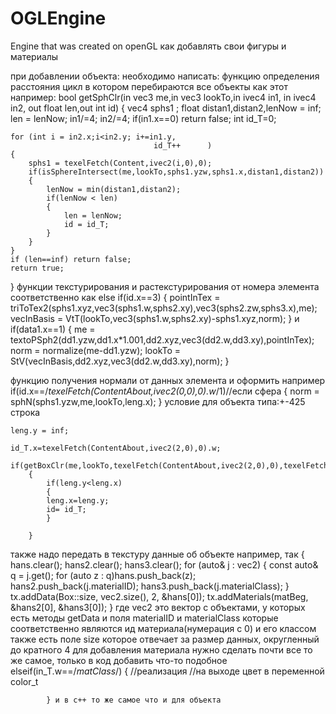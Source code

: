 # OGLEngine
Engine that was created on openGL
как добавлять свои фигуры и материалы


при добавлении объекта:
необходимо написать:
 функцию определения расстояния 
цикл в котором перебираются все объекты как этот
например:
bool getSphClr(in vec3 me,in vec3 lookTo,in ivec4 in1, in ivec4 in2, out float len,out int id)
{
	vec4 sphs1 ;
	float distan1,distan2,lenNow = inf;
	len = lenNow;
	in1/=4;
	in2/=4;
	if(in1.x==0) return false;
	int id_T=0;
	
	for (int i = in2.x;i<in2.y; i+=in1.y,
									id_T++		)
	{
		sphs1 = texelFetch(Content,ivec2(i,0),0);
		if(isSphereIntersect(me,lookTo,sphs1.yzw,sphs1.x,distan1,distan2))
		{
			lenNow = min(distan1,distan2);
			if(lenNow < len)
			{
				len = lenNow;
				id = id_T;
			}
		}
	}
	if (len==inf) return false;
	return true;
}
функции текстурирования и растекстурирования от номера элемента
соответственно как 
				else if(id.x==3)
				{
					pointInTex = triToTex2(sphs1.xyz,vec3(sphs1.w,sphs2.xy),vec3(sphs2.zw,sphs3.x),me);
					vecInBasis = VtT(lookTo,vec3(sphs1.w,sphs2.xy)-sphs1.xyz,norm);
				}
и
				if(data1.x==1)
				{
					me = textoPSph2(dd1.yzw,dd1.x*1.001,dd2.xyz,vec3(dd2.w,dd3.xy),pointInTex);
					norm = normalize(me-dd1.yzw);
					lookTo = StV(vecInBasis,dd2.xyz,vec3(dd2.w,dd3.xy),norm);
				}

функцию получения нормали от данных элемента и оформить например
		 if(id.x==/*texelFetch(ContentAbout,ivec2(0,0),0).w*/1)//если сфера
		{
			norm = sphN(sphs1.yzw,me,lookTo,leng.x);
		}
условие для объекта типа:+-425 строка

	leng.y = inf;

	id_T.x=texelFetch(ContentAbout,ivec2(2,0),0).w;
		if(getBoxClr(me,lookTo,texelFetch(ContentAbout,ivec2(2,0),0),texelFetch(ContentAbout,ivec2(3,0),0),leng.y,id_T.y))
		{
			if(leng.y<leng.x)
			{
			leng.x=leng.y;
			id= id_T;
			}

		}
также надо передать в текстуру данные об объекте
например, так
		{
			hans.clear();
			hans2.clear();
			hans3.clear();
			for (auto& j : vec2)
			{
				const auto& q = j.get();
				for (auto z : q)hans.push_back(z);
				hans2.push_back(j.materialID);
				hans3.push_back(j.materialClass);
			}
			tx.addData(Box::size, vec2.size(), 2, &hans[0]);
			tx.addMaterials(matBeg, &hans2[0], &hans3[0]);
		}
где vec2 это вектор с объектами, у которых есть методы getData и поля materialID и materialClass которые соответственно являются ид материала(нумерация с 0) и его классом также есть поле size которое отвечает за размер данных, округленный до кратного 4
для добавления материала нужно сделать почти все то же самое,
только в код добавить что-то подобное
			elseif(in_T.w==/*matClass*/)
			{
				//реализация
				//на выходе цвет в переменной color_t
				
			} и в с++ то же самое что и для объекта
